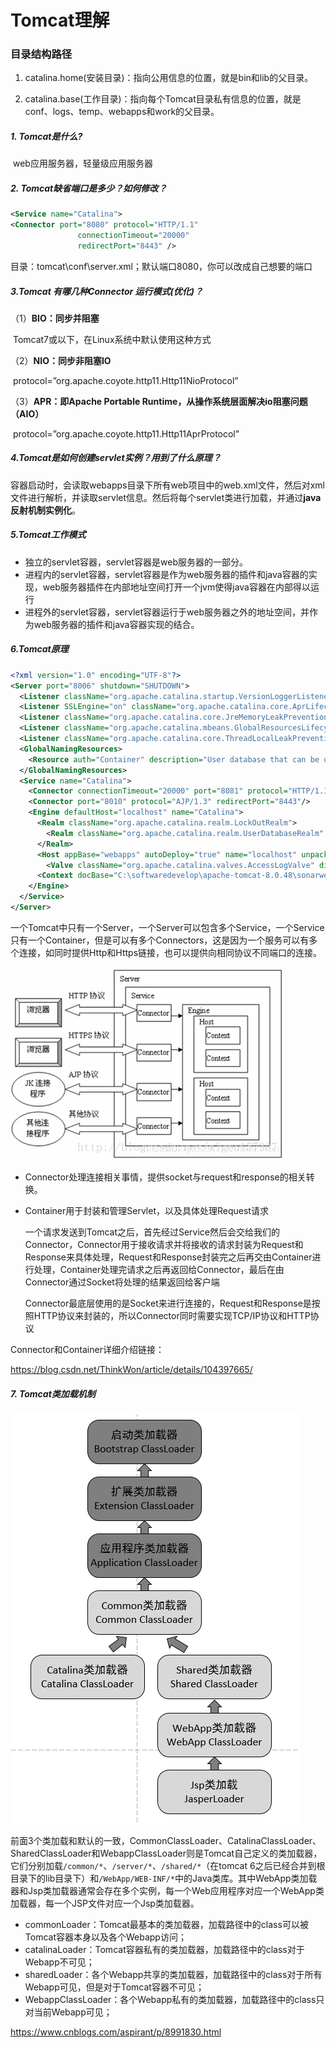 # Tomcat理解

### 目录结构路径

1. catalina.home(安装目录)：指向公用信息的位置，就是bin和lib的父目录。

2. catalina.base(工作目录)：指向每个Tomcat目录私有信息的位置，就是conf、logs、temp、webapps和work的父目录。

##### 1. Tomcat是什么?

​	web应用服务器，轻量级应用服务器

##### 2. Tomcat缺省端口是多少？如何修改？

~~~XML
<Service name="Catalina">
<Connector port="8080" protocol="HTTP/1.1" 
               connectionTimeout="20000" 
               redirectPort="8443" />
~~~

目录：tomcat\conf\server.xml；默认端口8080，你可以改成自己想要的端口

##### 3.Tomcat 有哪几种Connector 运行模式(优化)？

（1）**BIO：同步并阻塞**

​	Tomcat7或以下，在Linux系统中默认使用这种方式

（2）**NIO：同步非阻塞IO**

​	protocol=”org.apache.coyote.http11.Http11NioProtocol”

（3）**APR：即Apache Portable Runtime，从操作系统层面解决io阻塞问题（AIO）**

​	protocol=”org.apache.coyote.http11.Http11AprProtocol”

##### 4.Tomcat是如何创建servlet实例？用到了什么原理？

​	容器启动时，会读取webapps目录下所有web项目中的web.xml文件，然后对xml文件进行解析，并读取servlet信息。然后将每个servlet类进行加载，并通过**java反射机制实例化**。

##### 5.Tomcat工作模式

- 独立的servlet容器，servlet容器是web服务器的一部分。
- 进程内的servlet容器，servlet容器是作为web服务器的插件和java容器的实现，web服务器插件在内部地址空间打开一个jvm使得java容器在内部得以运行
- 进程外的servlet容器，servlet容器运行于web服务器之外的地址空间，并作为web服务器的插件和java容器实现的结合。

##### 6.Tomcat原理

~~~xml
<?xml version="1.0" encoding="UTF-8"?>
<Server port="8006" shutdown="SHUTDOWN">
  <Listener className="org.apache.catalina.startup.VersionLoggerListener"/>
  <Listener SSLEngine="on" className="org.apache.catalina.core.AprLifecycleListener"/>
  <Listener className="org.apache.catalina.core.JreMemoryLeakPreventionListener"/>
  <Listener className="org.apache.catalina.mbeans.GlobalResourcesLifecycleListener"/>
  <Listener className="org.apache.catalina.core.ThreadLocalLeakPreventionListener"/>
  <GlobalNamingResources>
    <Resource auth="Container" description="User database that can be updated and saved" factory="org.apache.catalina.users.MemoryUserDatabaseFactory" name="UserDatabase" pathname="conf/tomcat-users.xml" type="org.apache.catalina.UserDatabase"/>
  </GlobalNamingResources>
  <Service name="Catalina">
    <Connector connectionTimeout="20000" port="8081" protocol="HTTP/1.1" redirectPort="8443" maxHttpHeaderSize="8192"/>
    <Connector port="8010" protocol="AJP/1.3" redirectPort="8443"/>
    <Engine defaultHost="localhost" name="Catalina">
      <Realm className="org.apache.catalina.realm.LockOutRealm">
        <Realm className="org.apache.catalina.realm.UserDatabaseRealm" resourceName="UserDatabase"/>
      </Realm>
      <Host appBase="webapps" autoDeploy="true" name="localhost" unpackWARs="true">
        <Valve className="org.apache.catalina.valves.AccessLogValve" directory="logs" pattern="%h %l %u %t &quot;%r&quot; %s %b" prefix="localhost_access_log" suffix=".txt"/>
      <Context docBase="C:\softwaredevelop\apache-tomcat-8.0.48\sonarwebapps\api_V2.4.8" path="/api" reloadable="true" source="org.eclipse.jst.j2ee.server:api_V2.4.8"/></Host>
    </Engine>
  </Service>
</Server>
~~~

一个Tomcat中只有一个Server，一个Server可以包含多个Service，一个Service只有一个Container，但是可以有多个Connectors，这是因为一个服务可以有多个连接，如同时提供Http和Https链接，也可以提供向相同协议不同端口的连接。

![20191021215344811](\img\20191021215344811.png)



- Connector处理连接相关事情，提供socket与request和response的相关转换。

- Container用于封装和管理Servlet，以及具体处理Request请求

  一个请求发送到Tomcat之后，首先经过Service然后会交给我们的Connector，Connector用于接收请求并将接收的请求封装为Request和Response来具体处理，Request和Response封装完之后再交由Container进行处理，Container处理完请求之后再返回给Connector，最后在由Connector通过Socket将处理的结果返回给客户端

  Connector最底层使用的是Socket来进行连接的，Request和Response是按照HTTP协议来封装的，所以Connector同时需要实现TCP/IP协议和HTTP协议

Connector和Container详细介绍链接：

https://blog.csdn.net/ThinkWon/article/details/104397665/

##### 7. Tomcat类加载机制

![tomcat-1](./img/tomcat-1.png)

前面3个类加载和默认的一致，CommonClassLoader、CatalinaClassLoader、SharedClassLoader和WebappClassLoader则是Tomcat自己定义的类加载器，它们分别加载`/common/*`、`/server/*`、`/shared/*`（在tomcat 6之后已经合并到根目录下的lib目录下）和`/WebApp/WEB-INF/*`中的Java类库。其中WebApp类加载器和Jsp类加载器通常会存在多个实例，每一个Web应用程序对应一个WebApp类加载器，每一个JSP文件对应一个Jsp类加载器。

- commonLoader：Tomcat最基本的类加载器，加载路径中的class可以被Tomcat容器本身以及各个Webapp访问；
- catalinaLoader：Tomcat容器私有的类加载器，加载路径中的class对于Webapp不可见；
- sharedLoader：各个Webapp共享的类加载器，加载路径中的class对于所有Webapp可见，但是对于Tomcat容器不可见；
- WebappClassLoader：各个Webapp私有的类加载器，加载路径中的class只对当前Webapp可见；

https://www.cnblogs.com/aspirant/p/8991830.html